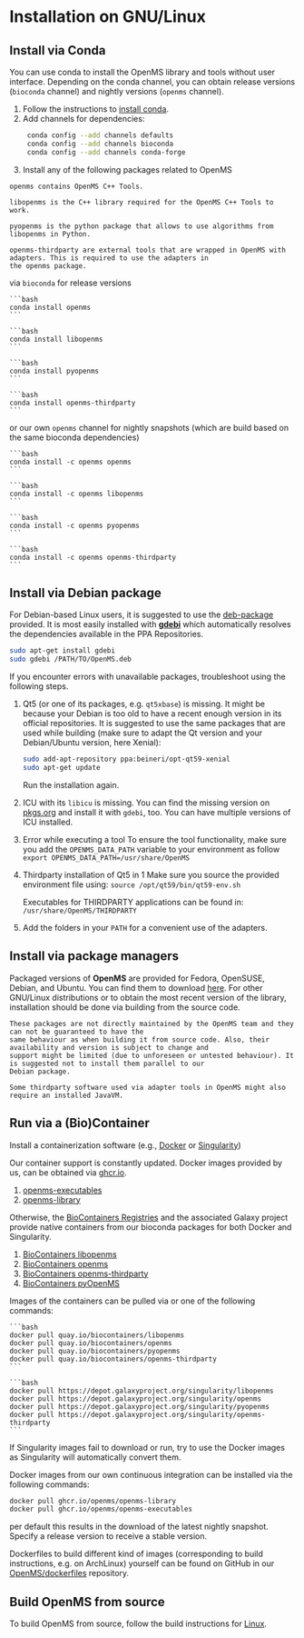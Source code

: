 Installation on GNU/Linux
=========================

## Install via Conda

You can use conda to install the OpenMS library and tools without user interface. Depending on the conda channel, you can
obtain release versions (`bioconda` channel) and nightly versions (`openms` channel).

1. Follow the instructions to [install conda](https://docs.conda.io/projects/conda/en/latest/user-guide/install/linux.html).
2. Add channels for dependencies:
   ```bash
    conda config --add channels defaults
    conda config --add channels bioconda
    conda config --add channels conda-forge
   ```
3. Install any of the following packages related to OpenMS

```{tab} openms
openms contains OpenMS C++ Tools.
```

```{tab} libopenms
libopenms is the C++ library required for the OpenMS C++ Tools to work.
```

```{tab} pyopenms
pyopenms is the python package that allows to use algorithms from libopenms in Python.
```

```{tab} openms-thirdparty
openms-thirdparty are external tools that are wrapped in OpenMS with adapters. This is required to use the adapters in
the openms package.
```

via `bioconda` for release versions

````{tab} openms
```bash
conda install openms
```
````

````{tab} libopenms
```bash
conda install libopenms
```
````

````{tab} pyopenms
```bash
conda install pyopenms
```
````

````{tab} openms-thirdparty
```bash
conda install openms-thirdparty
```
````

or our own `openms` channel for nightly snapshots (which are build based on the same bioconda dependencies)

````{tab} openms
```bash
conda install -c openms openms
```
````

````{tab} libopenms
```bash
conda install -c openms libopenms
```
````

````{tab} pyopenms
```bash
conda install -c openms pyopenms
```
````

````{tab} openms-thirdparty
```bash
conda install -c openms openms-thirdparty
```
````

## Install via Debian package

For Debian-based Linux users, it is suggested to  use the [deb-package](https://abibuilder.informatik.uni-tuebingen.de/archive/openms/OpenMSInstaller/release/latest/) provided. It is most easily installed with **[gdebi](https://launchpad.net/gdebi)**
which automatically resolves the dependencies available in the PPA Repositories.

```bash
sudo apt-get install gdebi
sudo gdebi /PATH/TO/OpenMS.deb
```
If you encounter errors with unavailable packages, troubleshoot using the following steps.

1. Qt5 (or one of its packages, e.g. `qt5xbase`) is missing.
   It might be because your Debian is too old to have a recent enough version in its official repositories. It is
   suggested to use the same packages that are used while building (make sure to adapt the Qt version and your
   Debian/Ubuntu version, here Xenial):
   ```bash
   sudo add-apt-repository ppa:beineri/opt-qt59-xenial
   sudo apt-get update
   ```
   Run the installation again.
2. ICU with its `libicu` is missing.
   You can find the missing version on [pkgs.org](https://pkgs.org) and install it with `gdebi`, too. You can have
   multiple versions of ICU installed.
3. Error while executing a tool
   To ensure the tool functionality, make sure you add the `OPENMS_DATA_PATH` variable to your environment as follow
   `export OPENMS_DATA_PATH=/usr/share/OpenMS`
4. Thirdparty installation of Qt5 in 1
   Make sure you source the provided environment file using:
   `source /opt/qt59/bin/qt59-env.sh`

   Executables for THIRDPARTY applications can be found in:
   `/usr/share/OpenMS/THIRDPARTY`
5. Add the folders in your `PATH` for a convenient use of the adapters.

## Install via package managers

Packaged versions of **OpenMS** are provided for Fedora, OpenSUSE, Debian, and Ubuntu. You can find them to download
[here](https://pkgs.org/download/openms). For other GNU/Linux distributions or to obtain the most recent version of the
library, installation should be done via building from the source code.

```{important}
These packages are not directly maintained by the OpenMS team and they can not be guaranteed to have the
same behaviour as when building it from source code. Also, their availability and version is subject to change and
support might be limited (due to unforeseen or untested behaviour). It is suggested not to install them parallel to our
Debian package.
```

```{note}
Some thirdparty software used via adapter tools in OpenMS might also require an installed JavaVM.
```

## Run via a (Bio)Container

Install a containerization software (e.g., [Docker](https://docs.docker.com/engine/install/) or [Singularity](https://sylabs.io/guides/3.0/user-guide/quick_start.html#quick-installation-steps))

Our container support is constantly updated. Docker images provided by us,
can be obtained via [ghcr.io](https://ghcr.io).

1. [openms-executables](https://ghcr.io/openms/openms-executables)
2. [openms-library](https://ghcr.io/openms/openms-library)

Otherwise, the [BioContainers Registries](https://biocontainers.pro/registry) and the associated Galaxy
project provide native containers from our bioconda packages for both Docker and Singularity.

1. [BioContainers libopenms](https://biocontainers.pro/tools/libopenms)
2. [BioContainers openms](https://biocontainers.pro/tools/openms)
3. [BioContainers openms-thirdparty](https://biocontainers.pro/tools/openms-thirdparty)
4. [BioContainers pyOpenMS](https://biocontainers.pro/tools/pyopenms)

Images of the containers can be pulled via or one of the following commands:

````{tab} Docker
```bash
docker pull quay.io/biocontainers/libopenms
docker pull quay.io/biocontainers/openms
docker pull quay.io/biocontainers/pyopenms
docker pull quay.io/biocontainers/openms-thirdparty
```
````

````{tab} Singularity
```bash
docker pull https://depot.galaxyproject.org/singularity/libopenms
docker pull https://depot.galaxyproject.org/singularity/openms
docker pull https://depot.galaxyproject.org/singularity/pyopenms
docker pull https://depot.galaxyproject.org/singularity/openms-thirdparty
```
````

If Singularity images fail to download or run, try to use the Docker images as Singularity will automatically convert them.

Docker images from our own continuous integration can be installed via the following commands:

```bash
docker pull ghcr.io/openms/openms-library
docker pull ghcr.io/openms/openms-executables
```

per default this results in the download of the latest nightly snapshot. Specify a release version to
receive a stable version.

Dockerfiles to build different kind of images (corresponding to build instructions, e.g. on ArchLinux) yourself can be found on
GitHub in our [OpenMS/dockerfiles](https://github.com/OpenMS/dockerfiles) repository.

## Build OpenMS from source

To build OpenMS from source, follow the build instructions for [Linux](https://abibuilder.informatik.uni-tuebingen.de/archive/openms/Documentation/release/latest/html/install_linux.html).
